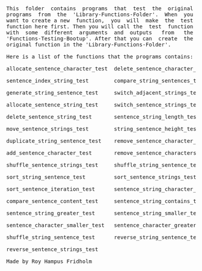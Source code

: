 
<pre>
This  folder  contains  programs  that  test  the  original
programs  from  the  'Library-Functions-Folder'.  When  you
want to create a new  function,  you  will  make  the  test
function here first. Then you will call the  test  function
with  some  different  arguments  and  outputs   from   the
'Functions-Testing-Bootup'. After that you can  create  the
original function in the 'Library-Functions-Folder'.

Here is a list of the functions that the programs contains:

allocate_sentence_character_test  delete_sentence_character_test

sentence_index_string_test        compare_string_sentences_test

generate_string_sentence_test     switch_adjacent_strings_test

allocate_sentence_string_test     switch_sentence_strings_test

delete_sentence_string_test       sentence_string_length_test

move_sentence_strings_test        string_sentence_height_test

duplicate_string_sentence_test    remove_sentence_character_test

add_sentence_character_test       remove_sentence_characters_test

shuffle_sentence_strings_test     shuffle_string_sentence_test

sort_string_sentence_test         sort_sentence_strings_test

sort_sentence_iteration_test      sentence_string_character_test

compare_sentence_content_test     sentence_string_contains_test

sentence_string_greater_test      sentence_string_smaller_test

sentence_character_smaller_test   sentence_character_greater_test

shuffle_string_sentence_test      reverse_string_sentence_test

reverse_sentence_strings_test

Made by Roy Hampus Fridholm
</pre>
